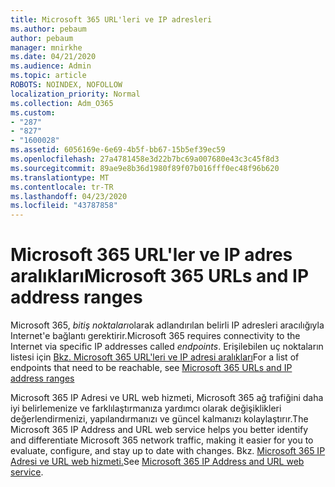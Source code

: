 ```yaml
---
title: Microsoft 365 URL'leri ve IP adresleri
ms.author: pebaum
author: pebaum
manager: mnirkhe
ms.date: 04/21/2020
ms.audience: Admin
ms.topic: article
ROBOTS: NOINDEX, NOFOLLOW
localization_priority: Normal
ms.collection: Adm_O365
ms.custom:
- "287"
- "827"
- "1600028"
ms.assetid: 6056169e-6e69-4b5f-bb67-15b5ef39ec59
ms.openlocfilehash: 27a4781458e3d22b7bc69a007680e43c3c45f8d3
ms.sourcegitcommit: 89ae9e8b36d1980f89f07b016fff0ec48f96b620
ms.translationtype: MT
ms.contentlocale: tr-TR
ms.lasthandoff: 04/23/2020
ms.locfileid: "43787858"
---
```

# <a name="microsoft-365-urls-and-ip-address-ranges"></a><span data-ttu-id="e6aeb-102">Microsoft 365 URL'ler ve IP adres aralıkları</span><span class="sxs-lookup"><span data-stu-id="e6aeb-102">Microsoft 365 URLs and IP address ranges</span></span>

<span data-ttu-id="e6aeb-103">Microsoft 365, *bitiş noktaları*olarak adlandırılan belirli IP adresleri aracılığıyla Internet'e bağlantı gerektirir.</span><span class="sxs-lookup"><span data-stu-id="e6aeb-103">Microsoft 365 requires connectivity to the Internet via specific IP addresses called *endpoints*.</span></span>
<span data-ttu-id="e6aeb-104">Erişilebilen uç noktaların listesi için [Bkz. Microsoft 365 URL'leri ve IP adresi aralıkları](https://docs.microsoft.com/office365/enterprise/urls-and-ip-address-ranges)</span><span class="sxs-lookup"><span data-stu-id="e6aeb-104">For a list of endpoints that need to be reachable, see [Microsoft 365 URLs and IP address ranges](https://docs.microsoft.com/office365/enterprise/urls-and-ip-address-ranges)</span></span> 

<span data-ttu-id="e6aeb-105">Microsoft 365 IP Adresi ve URL web hizmeti, Microsoft 365 ağ trafiğini daha iyi belirlemenize ve farklılaştırmanıza yardımcı olarak değişiklikleri değerlendirmenizi, yapılandırmanızı ve güncel kalmanızı kolaylaştırır.</span><span class="sxs-lookup"><span data-stu-id="e6aeb-105">The Microsoft 365 IP Address and URL web service helps you better identify and differentiate Microsoft 365 network traffic, making it easier for you to evaluate, configure, and stay up to date with changes.</span></span> <span data-ttu-id="e6aeb-106">Bkz. [Microsoft 365 IP Adresi ve URL web hizmeti.](https://docs.microsoft.com/office365/enterprise/office-365-ip-web-service)</span><span class="sxs-lookup"><span data-stu-id="e6aeb-106">See [Microsoft 365 IP Address and URL web service](https://docs.microsoft.com/office365/enterprise/office-365-ip-web-service).</span></span>